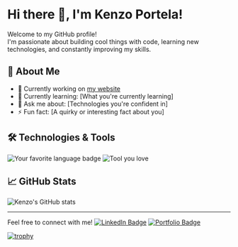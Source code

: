 # Hi there 👋, I'm Kenzo Portela!

Welcome to my GitHub profile!  
I'm passionate about building cool things with code, learning new technologies, and constantly improving my skills.

## 🚀 About Me
- 🔭 Currently working on [my website](https://kenzoportela.com/)
- 🌱 Currently learning: [What you're currently learning]
- 💬 Ask me about: [Technologies you're confident in]
- ⚡ Fun fact: [A quirky or interesting fact about you]

## 🛠️ Technologies & Tools
![Your favorite language badge](https://img.shields.io/badge/Code-[YourLanguage]-blue?style=flat-square)
![Tool you love](https://img.shields.io/badge/Tool-[YourTool]-orange?style=flat-square)
<!-- Add more badges or icons if you want -->

## 📈 GitHub Stats
![Kenzo's GitHub stats](https://github-readme-stats.vercel.app/api?username=KenzoPortela&show_icons=true&theme=tokyonight)

---

Feel free to connect with me!
[![LinkedIn Badge](https://img.shields.io/badge/-LinkedIn-blue?style=flat-square&logo=Linkedin&logoColor=white)](https://www.linkedin.com/in/your-link/)
[![Portfolio Badge](https://img.shields.io/badge/-Portfolio-black?style=flat-square&logo=github&logoColor=white)](https://yourportfolio.com/)

[![trophy](https://github-profile-trophy.vercel.app/?username=KenzoPortela&theme=onedark)](https://github.com/ryo-ma/github-profile-trophy)
